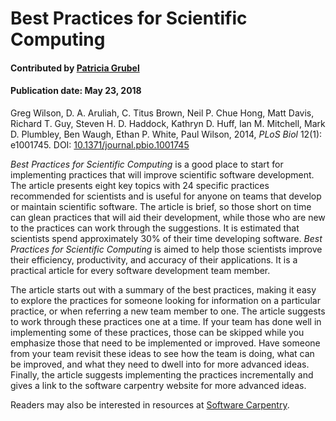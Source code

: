 
# Best Practices for Scientific Computing

#### Contributed by [Patricia  Grubel](https://github.com/pagrubel)

#### Publication date: May 23, 2018

Greg Wilson, D. A. Aruliah, C. Titus Brown, Neil P. Chue Hong, Matt Davis, Richard T. Guy, Steven H. D. Haddock, Kathryn D. Huff, Ian M. Mitchell, Mark D. Plumbley, Ben Waugh, Ethan P. White, Paul Wilson, 2014, *PLoS Biol* 12(1): e1001745.  DOI: [10.1371/journal.pbio.1001745](https://doi.org/10.1371/journal.pbio.1001745)

*Best Practices for Scientific Computing* is a good place to start for implementing practices that will improve scientific software development. The article presents eight key topics with 24 specific practices recommended for scientists and is useful for anyone on teams that develop or maintain scientific software. The article is brief, so those short on time can glean practices that will aid their development, while those who are new to the practices can work through the suggestions. It is estimated that scientists spend approximately 30% of their time developing software.  *Best Practices for Scientific Computing* is aimed to help those scientists improve their efficiency, productivity, and accuracy of their applications. It is a practical article for every software development team member. 

The article starts out with a summary of the best practices, making it easy to explore the practices for someone looking for information on a particular practice, or when referring a new team member to one. The article suggests to work through these practices one at a time. 
If your team has done well in implementing some of these practices, those can be skipped while you emphasize those that need to be implemented or improved. Have someone from your team revisit these ideas to see how the team is doing, what can be improved, and what they need to dwell into for more advanced ideas.
Finally, the article suggests implementing the practices incrementally and gives a link to the software carpentry website for more advanced ideas. 

Readers may also be interested in resources at 
[Software Carpentry](http://software-carpentry.org).

<!---
Publish: yes
Categories: Development
Topics: Documentation, Version control, Configuration and builds, Software engineering
Level: 2
Prerequisites: defaults
Aggregate: none
--->
